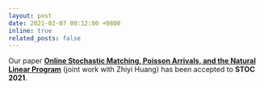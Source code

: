 ```yaml
---
layout: post
date: 2021-02-07 00:12:00 +0800
inline: true
related_posts: false
---
```


Our paper <a href="https://arxiv.org/abs/2103.13024"><b>Online Stochastic Matching, Poisson Arrivals, and the Natural Linear Program</b></a> (joint work with Zhiyi Huang) has been accepted to <b>STOC 2021</b>.
